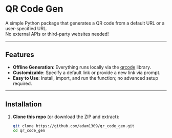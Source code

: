 # QR Code Gen

A simple Python package that generates a QR code from a default URL or a user-specified URL.  
No external APIs or third-party websites needed!

---

## Features

- **Offline Generation**: Everything runs locally via the [qrcode](https://pypi.org/project/qrcode/) library.
- **Customizable**: Specify a default link or provide a new link via prompt.
- **Easy to Use**: Install, import, and run the function; no advanced setup required.

---

## Installation

1. **Clone this repo** (or download the ZIP and extract):
   ```bash
   git clone https://github.com/adam1309/qr_code_gen.git
   cd qr_code_gen
